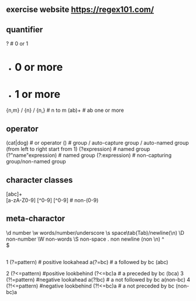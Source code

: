 ## exercise website https://regex101.com/

## quantifier
?   # 0 or 1
*   # 0 or more
+   # 1 or more
{n,m} / {n} / {n,}  # n to m
(ab)+  # ab one or more
## operator
(cat|dog)  # or operator
() # group / auto-capture group / auto-named group (from left to right start from 1) 
(?<name>expression) # named group
(?"name"expression) # named group
(?:expression) # non-capturing group/non-named group

## character classes
[abc]+  
[a-zA-Z0-9]
[^0-9]
[^0-9] # non-(0-9)

## meta-charactor
\d  number
\w  words/number/underscore
\s  space\tab(Tab)/newline(\n)
\D non-number
\W non-words
\S non-space
. non newline (non \n)
^  
$

## 
1 (?=pattern) # positive lookahead
  a(?=bc) # a followed by bc (abc)

2 (?<=pattern) #positive lookbehind
  (?<=bc)a     # a preceded by bc (bca)
3 (?!=pattern) #negative lookahead
  a(?!bc)      # a not followed by bc a(non-bc)
4 (?!<=pattern) #negative lookbehind
  (?!<=bc)a    # a not preceded by bc (non-bc)a